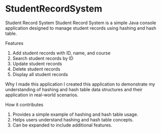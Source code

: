 # StudentRecordSystem
Student Record System 
Student Record System is a simple Java console application designed to manage student records using hashing and hash table.

Features
1. Add student records with ID, name, and course
2. Search student records by ID
3. Update student records
4. Delete student records
5. Display all student records

Why I made this application
I created this application to demonstrate my understanding of hashing and hash table data structures and their application in real-world scenarios.

How it contributes
1. Provides a simple example of hashing and hash table usage.
2. Helps users understand hashing and hash table concepts.
3. Can be expanded to include additional features.

